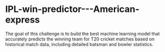 # IPL-win-predictor---American-express
The goal of this challenge is to build the best machine learning model that accurately predicts the winning team for T20 cricket matches based on historical match data, including detailed batsman and bowler statistics.
